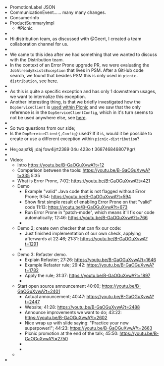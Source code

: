 - PromotionLabel JSON
- CommunicationEvent...... many many changes.
- ConsumerInfo
- ProductSummaryImpl
	- #Picnic
-
- Hi distribution team, as discussed with @Geert, I created a team collaboration channel for us.
-
- We came to this idea after we had something that we wanted to discuss with the Distribution team.
- In the context of an Error Prone upgrade PR, we were evaluating the `JobAlreadyExistsException` that lives in PSM. After a GitHub code search, we found that besides PSM this is only used in `picnic-distribution`, see [here](https://cs.github.com/?scopeName=All+repos&scope=&q=owner%3APicnicSupermarket+JobAlreadyExistsException).
-
- As this is quite a specific exception and has only 1 downstream usages, we want to internalize this exception.
- Another interesting thing, is that we briefly investigated how the `DopServiceClient` is [used within Picnic](https://cs.github.com/?scopeName=All+repos&scope=&q=owner%3APicnicSupermarket+DopServiceClient) and we saw that the only reference is in the `DopServiceClientConfig`, which in it's turn seems to not be used anywhere else, see [here](https://cs.github.com/?scopeName=All+repos&scope=&q=owner%3APicnicSupermarket+DopServiceClientConfig ).
-
- So two questions from our side;
- Is the `DopServiceClient{,Config}` used?
  If it is, would it be possible to create or use a different exception within `picnic-distribution`?
-
- He;;oa;sfklj ;daj fow4ijrt2389 04u 423o t 3687468468071\gr\\
-
- Video:
	- Intro https://youtu.be/B-GaOGuXvwA?t=12
	- Comparison between the tools: https://youtu.be/B-GaOGuXvwA?t=335 5:35
	- What is Error Prone, 7:02: https://youtu.be/B-GaOGuXvwA?t=421
	- Demo
		- Example "valid" Java code that is not flagged without Error Prone; 9:54: https://youtu.be/B-GaOGuXvwA?t=594
		- Show first simple result of enabling Error Prone on that "valid" code 11:13: https://youtu.be/B-GaOGuXvwA?t=673
		- Run Error Prone in "patch-mode", which means it'll fix our code automatically; 12:46: https://youtu.be/B-GaOGuXvwA?t=766
		-
	- Demo 2; create own checker that can fix our code:
		- Just finished implementation of our own check, applying afterwards at  22:46; 21:31: https://youtu.be/B-GaOGuXvwA?t=1291
		-
	- Demo 3:  Refaster demo.
		- Explain Refaster; 27:26: https://youtu.be/B-GaOGuXvwA?t=1646
		- Example Refaster rule; 29:42: https://youtu.be/B-GaOGuXvwA?t=1782
		- Apply the rule; 31:37: https://youtu.be/B-GaOGuXvwA?t=1897
		-
	- Start open source announcement 40:00; https://youtu.be/B-GaOGuXvwA?t=2401
		- Actual announcement; 40:47: https://youtu.be/B-GaOGuXvwA?t=2447
		- Website; 41:28: https://youtu.be/B-GaOGuXvwA?t=2488
		- Announce improvements we want to do; 43:22: https://youtu.be/B-GaOGuXvwA?t=2602
		- Nice wrap up with slide saying: "Practice your new superpower!"; 44:23: https://youtu.be/B-GaOGuXvwA?t=2663
		- Picnic promotion at the end of the talk; 45:50: https://youtu.be/B-GaOGuXvwA?t=2750
		-
		-
	-
-